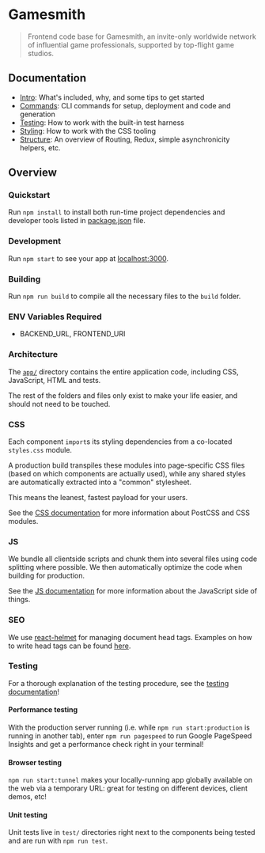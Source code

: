 # Gamesmith

> Frontend code base for Gamesmith, an invite-only worldwide network of influential game professionals, supported by top-flight game studios.

## Documentation

- [Intro](docs/general): What's included, why, and some tips to get started
- [Commands](docs/general/commands.md): CLI commands for setup, deployment and code and generation
- [Testing](docs/testing): How to work with the built-in test harness
- [Styling](docs/css): How to work with the CSS tooling
- [Structure](docs/js): An overview of Routing, Redux, simple asynchronicity helpers, etc.

## Overview

### Quickstart

Run `npm install` to install both run-time project dependencies and developer tools listed
in [package.json](./package.json) file.

### Development

Run `npm start` to see your app at [localhost:3000](http://localhost:3000).

### Building

Run `npm run build` to compile all the necessary files to the `build` folder.

### ENV Variables Required
- BACKEND_URL, FRONTEND_URI

### Architecture

The [`app/`](app) directory contains the entire application code, including CSS,
JavaScript, HTML and tests.

The rest of the folders and files only exist to make your life easier, and
should not need to be touched.

### CSS

Each component `import`s its styling dependencies from a co-located `styles.css`
module.

A production build transpiles these modules into page-specific CSS files (based
on which components are actually used), while any shared styles are automatically
extracted into a "common" stylesheet.

This means the leanest, fastest payload for your users.

See the [CSS documentation](./css/README.md) for more information about PostCSS
and CSS modules.

### JS

We bundle all clientside scripts and chunk them into several files using
code splitting where possible. We then automatically optimize the code when
building for production.

See the [JS documentation](./js/README.md) for more information about the
JavaScript side of things.

### SEO

We use [react-helmet](https://github.com/nfl/react-helmet) for managing document head tags. Examples on how to
write head tags can be found [here](https://github.com/nfl/react-helmet#examples).

### Testing

For a thorough explanation of the testing procedure, see the
[testing documentation](./testing/README.md)!

#### Performance testing

With the production server running (i.e. while `npm run start:production` is running in
another tab), enter `npm run pagespeed` to run Google PageSpeed Insights and
get a performance check right in your terminal!

#### Browser testing

`npm run start:tunnel` makes your locally-running app globally available on the web
via a temporary URL: great for testing on different devices, client demos, etc!

#### Unit testing

Unit tests live in `test/` directories right next to the components being tested
and are run with `npm run test`.
